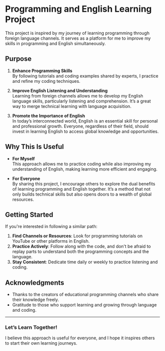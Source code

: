 # Programming and English Learning Project

This project is inspired by my journey of learning programming through foreign language channels. It serves as a platform for me to improve my skills in programming and English simultaneously.

## Purpose

1. **Enhance Programming Skills**  
   By following tutorials and coding examples shared by experts, I practice and refine my coding techniques.

2. **Improve English Listening and Understanding**  
   Learning from foreign channels allows me to develop my English language skills, particularly listening and comprehension. It’s a great way to merge technical learning with language acquisition.

3. **Promote the Importance of English**  
   In today’s interconnected world, English is an essential skill for personal and professional growth. Everyone, regardless of their field, should invest in learning English to access global knowledge and opportunities.

## Why This Is Useful

- **For Myself**  
  This approach allows me to practice coding while also improving my understanding of English, making learning more efficient and engaging.

- **For Everyone**  
  By sharing this project, I encourage others to explore the dual benefits of learning programming and English together. It’s a method that not only builds technical skills but also opens doors to a wealth of global resources.

## Getting Started

If you're interested in following a similar path:
1. **Find Channels or Resources**: Look for programming tutorials on YouTube or other platforms in English.
2. **Practice Actively**: Follow along with the code, and don't be afraid to replay parts to understand both the programming concepts and the language.
3. **Stay Consistent**: Dedicate time daily or weekly to practice listening and coding.

## Acknowledgments

- Thanks to the creators of educational programming channels who share their knowledge freely.
- Gratitude to those who support learning and growing through language and coding.

---

### Let’s Learn Together!
I believe this approach is useful for everyone, and I hope it inspires others to start their own learning journeys.

